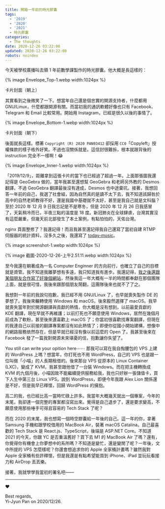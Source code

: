 ```yaml
---
title: 開箱一年前的時光膠囊
tags:
  - '2019'
  - '2020'
  - '2021'
  - 時光膠囊
categories:
  - The thoughts
date: 2020-12-26 03:22:00
updated: 2020-12-26 03:22:00
robots: noindex
---
```


今天被學校廣播叫去領 1 年前數學課製作的時光膠囊。他大概是長這樣的：

<!-- more -->

{% image Envelope_Top-1.webp width:1024px %}

卡片封面（朝上）

其實看到之後微笑了一下。想當年自己還是個忠實的開源支持者，什麼都用 GNU/Linux，什麼都跟開源有關。而當初我的通訊軟體好像也只有 Facebook、Telegram 和 Email 比較常用。開始用 Instagram，已經是很久以後的事情了。

{% image Envelope_Bottom-1.webp width:1024px %}

卡片封面（朝下）

後面就長這樣。標著 `Copyright (R) 2020 PAN93412` 卻採用 `CC0`「Copyleft」授權條款的樣子格外好笑。不過也沒關係就是。這信封很難拆，根本就跟背後的 instruction 完全不一樣啊！😂

{% image Envelope_Inner-1.webp width:1024px %}

「2019/12/9」，距離拿到這張卡片的當下也已經過了超過一年。上面那張圖我還記得是 GeoGebra 做的，當年我甚至還想幫 GeoGebra 和老師另外教的 Desmos 翻譯，不過 GeoGebra 翻譯最後沒有達成，Desmos 也中途棄坑。接著，我想回答一年前的自己，我選了社會組，因為自然真的是讀不太下去，我不知道該歸咎於高中的自然老師教得不好，還是我國中基礎就不太好，甚至是我自己就是文科腦？至於 2020 年 12 月 9 日我忘記是不是寒冬，但是 2020 年 12 月 26 日我感冒了，天氣稍冷而已，半夜三點的溫度是 18 度。新冠肺炎在全球肆虐，台灣其實沒有這麼嚴重，但幾天前北部發生了本土案例，有點怕怕的，天佑台灣。

nginx 頁面整修了？我還記得！而且我甚至還記得我自己還寫了當初自建 RTMP 伺服器的統計資料，沒多久之後，我還寫了 [today-music](https://github.com/pan93412/today-music)。

{% image screenshot-1.webp width:1024px %}

{% image 截圖-2020-12-26-上午2.51.11.webp width:1024px %}

至今我還在朝著成為一名 Computer Enginner 的方向前行，也確立了自己的目標就是資管。我不知道我離夢想有多遠，我只知道我有進步。我還記得，[我之後還跟某個朋友合作寫了好幾個網站](/smhs-dev-team)，然後我這一年大概有一半的時間都奉獻在那個團隊上面，就是很可惜，我後來跟那個朋友鬧翻，這團隊後來也就不了了之。

我想對一年前的我說句抱歉，我已經不用 GNU/Linux 了，也早就喪失製作 DE 的夢想了。我後來輾轉使用 Windows 和 macOS，後來毅然選擇了 macOS。我早就喪失當年對於開源翻譯與貢獻的熱情，你大概是沒有想到，以前最愛貢獻的 KDE 翻譯，現在早就不再維護；以前打死也不願意使用 Windows，居然在幾個月前成為了軟粉，甚至後來還喜歡上 macOS 了；你當初很喜歡找專案翻譯，但現在的我連自己以前接的翻譯專案都沒有如此熱情了；即便你從國小開始建構，想像中的網路服務依然存在，但是早就已經沒有像以前這麼的 Open 了。我甚至後來在 Facebook 發了一篇我對開源未來堪憂的信，抱歉讓你失望了。

You still can write your opition here⋯⋯ 那我可以寫在我自掏腰包的 VPS 上建的 WordPress 上嗎？想當年，你打死也不用 WordPress，自己的 VPS 也是跟一位叫做「小喵」的人長期租借的。後來那台 VPS 從原本的 Linux Container (LXC)，變成了 KVM，我甚至跟他借了一台裝 Windows。而在把主機轉換成 KVM 的九個月後，小喵因故不能繼續提供服務給我，我也只好辦一張儲值卡，買下人生中第三台 Linux VPS。說到 WordPress，即便今年我跟 Alex Lion 關係還是不好，但是我早已釋懷，回歸 WordPress 的擁抱。

高二的我，也已經比高一當時忙碌上許多。我當年大概幾天就出一個專案，今年的末尾，我卻連一個完整的專案都沒寫出來。覺得是自己退步了，還是要求變高，不願意使用那些唾手可得且容易的 Tech Stack 了呢？

而在 2020 的末尾，我也想寫一個時空膠囊給一年後的自己。這一年的你，拿著 Samsung 手機和跟學校借用的 MacBook Air，裝著 macOS Catalina。自己最喜歡的 Tech Stack 是 React.js、TypeScript，後端是 ASP.NET Core。不知道 2021 的今天，你跟 YC 是否重溫舊好？買下去 M1 的 MacBook Air 了嗎？還有，你覺得你有機會上你夢想中的系所嗎？不知道是變忙，還是變閒了呢？一年後，文中所提的 VPS 怎麼樣呢？你還會想追求你的 Apple 全家桶計畫嗎？雖然我對 Apple 全家桶有些許釋懷，但是我還是有點希望能買到 iPhone、iPad 並玩玩看接力和 AirDrop 丟丟樂。

接著，我就學學我當初的署名吧——

---

♥

Best regards,  
Yi-Jyun Pan on 2020/12/26.
